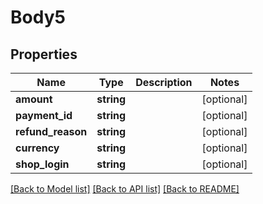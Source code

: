 # Body5

## Properties
Name | Type | Description | Notes
------------ | ------------- | ------------- | -------------
**amount** | **string** |  | [optional] 
**payment_id** | **string** |  | [optional] 
**refund_reason** | **string** |  | [optional] 
**currency** | **string** |  | [optional] 
**shop_login** | **string** |  | [optional] 

[[Back to Model list]](../../README.md#documentation-for-models) [[Back to API list]](../../README.md#documentation-for-api-endpoints) [[Back to README]](../../README.md)

